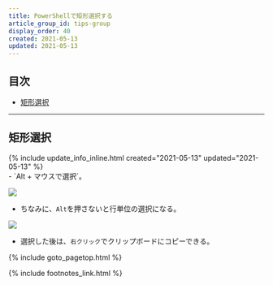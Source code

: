 ```yaml
---
title: PowerShellで矩形選択する
article_group_id: tips-group
display_order: 40
created: 2021-05-13
updated: 2021-05-13
---
```

## <a name="index">目次</a>

<ul id="index_ul">
<li><a href="#rectangle-selection">矩形選択</a></li>
</ul>

* * *
## <a name="rectangle-selection">矩形選択</a>
<div class="chapter-updated">{% include update_info_inline.html created="2021-05-13" updated="2021-05-13" %}</div>
- `Alt + マウスで選択`。

![](https://cdn-ak.f.st-hatena.com/images/fotolife/f/fumokmm/20210513/20210513211934.png)

- ちなみに、`Alt`を押さないと行単位の選択になる。

![](https://cdn-ak.f.st-hatena.com/images/fotolife/f/fumokmm/20210513/20210513211429.png)

- 選択した後は、`右クリック`でクリップボードにコピーできる。

{% include goto_pagetop.html %}

{% include footnotes_link.html %}
